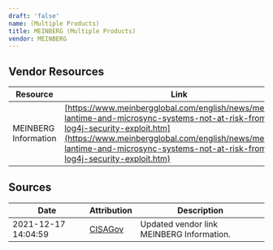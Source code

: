 ```yaml
---
draft: 'false'
name: (Multiple Products)
title: MEINBERG (Multiple Products)
vendor: MEINBERG
---
```


## Vendor Resources
| Resource | Link |
| --- | --- |
| MEINBERG Information | [https://www.meinbergglobal.com/english/news/meinberg-lantime-and-microsync-systems-not-at-risk-from-log4j-security-exploit.htm](https://www.meinbergglobal.com/english/news/meinberg-lantime-and-microsync-systems-not-at-risk-from-log4j-security-exploit.htm) |



## Sources
| Date | Attribution | Description |
| --- | --- | --- |
| 2021-12-17 14:04:59 | [CISAGov](https://raw.githubusercontent.com/cisagov/log4j-affected-db/develop/README.md) | Updated vendor link MEINBERG Information.  |
